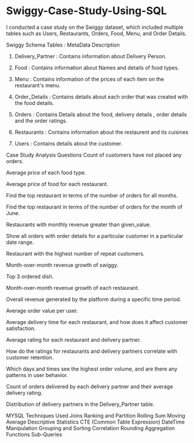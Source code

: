 # Swiggy-Case-Study-Using-SQL
I conducted a case study on the Swiggy dataset, which included multiple tables such as Users, Restaurants, Orders, Food, Menu, and Order Details.


Swiggy Schema Tables : MetaData Description
1. Delivery_Partner : Contains information about Delivery Person.

2. Food : Contains information about Names and details of food types.

3. Menu : Contains information of the prices of each item on the restaurant's menu.

4. Order_Details : Contains details about each order that was created with the food details.

5. Orders : Contains Details about the food, delivery details , order details and the order ratings.

6. Restaurants : Contains information about the restaurent and its cuisines

7. Users : Contains details about the customer.

Case Study Analysis Questions
Count of customers have not placed any orders.

Average price of each food type.

Average price of food for each restaurant.

Find the top restaurant in terms of the number of orders for all months.

Find the top restaurant in terms of the number of orders for the month of June.

Restaurants with monthly revenue greater than given_value.

Show all orders with order details for a particular customer in a particular date range.

Restaurant with the highest number of repeat customers.

Month-over-month revenue growth of swiggy.

Top 3 ordered dish.

Month-over-month revenue growth of each restaurant.

Overall revenue generated by the platform during a specific time period.

Average order value per user.

Average delivery time for each restaurant, and how does it affect customer satisfaction.

Average rating for each restaurant and delivery partner.

How do the ratings for restaurants and delivery partners correlate with customer retention.

Which days and times see the highest order volume, and are there any patterns in user behavior.

Count of orders delivered by each delivery partner and their average delivery rating.

Distribution of delivery partners in the Delivery_Partner table.

MYSQL Techniques Used
Joins
Ranking and Partition
Rolling Sum
Moving Average
Descriptive Statistics
CTE (Common Table Expression)
DateTime Manipulation
Grouping and Sorting
Correlation
Rounding
Aggregation Functions
Sub-Queries
